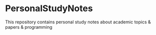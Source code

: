 # PersonalStudyNotes
This repository contains personal study notes about academic topics &amp; papers &amp; programming
